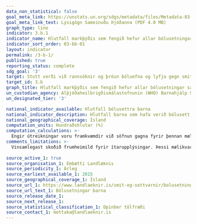 ```yaml
---
data_non_statistical: false
goal_meta_link: https://unstats.un.org/sdgs/metadata/files/Metadata-03-0b-01.pdf
goal_meta_link_text: Lýsigögn Sameinuðu Þjóðanna (PDF 4.0 MB)
graph_type: line
indicator: 3.b.1
indicator_name: Hlutfall markþýðis sem fengið hefur allar bólusetningar samkvæmt viðkomandi landsáætlun.
indicator_sort_order: 03-bb-01
layout: indicator
permalink: /3-b-1/
published: true
reporting_status: complete
sdg_goal: '3'
target: Stutt verði við rannsóknir og þróun bóluefna og lyfja gegn smitsjúkdómum og öðrum sjúkdómum sem herja einkum á fólk í þróunarlöndum, aðgengi verði veitt að nauðsynlegum lyfjum og bóluefnum á viðráðanlegu verði samkvæmt Dohayfirlýsingunni um TRIPS-samninginn og lýðheilsu sem staðfestir rétt þróunarlanda til þess að nýta sér til fulls ákvæði samningsins um hugverkarétt í viðskiptum í því skyni að vernda lýðheilsu og einkum og sér í lagi aðgengi allra að lyfjum. 
target_id: 3.b
graph_title: Hlutfall markþýðis sem fengið hefur allar bólusetningar samkvæmt viðkomandi landsáætlun.
un_custodian_agency: Alþjóðaheilbrigðismálastofnunin (WHO) Barnahjálp Sameinuðu Þjóðanna (UNICEF)
un_designated_tier: '3'

national_indicator_available: Hlutfall bólusettra barna
national_indicator_description: Hlutfall barna sem hafa verið bólusett, eftir fæðingarári og tegund bólusetningar.
national_geographical_coverage: Ísland
computation_units: Hundraðshlutar (%)
computation_calculations: >-
  Engir útreikningar voru framkvæmdir við söfnun gagna fyrir þennan mælikvarða, þar sem viðeigandi gögn lágu þegar fyrir. Fyrir innsýn í aðferðarfræði gagnasöfnunar er vísað í frumheimild. 
comments_limitations: >-
  Vinsamlegast skoðið frumheimild fyrir ítarupplýsingar. Þessi mælikvarði er notaður sem nálgun á heimsmarkmiðamælikvarða Sameinuðu Þjóðanna. Þar sem því má við komast er unnið að því að finna eða þróa íslensk gögn til að uppfylla forskrift Sameinuðu Þjóðanna. Þessi mælikvarði var fundinn í samstarfi við sérfræðinga á þessu sviði.
  
source_active_1: true
source_organisation_1: Embætti Landlæknis
source_periodicity_1: Árleg
source_earliest_available_1: 2015
source_geographical_coverage_1: Ísland 
source_url_1: https://www.landlaeknir.is/smit-og-sottvarnir/bolusetningar/bolusetningar-barna/
source_url_text_1: Bólusetningar barna
source_release_date_1: 
source_next_release_1: 
source_statistical_classification_1: Opinber tölfræði
source_contact_1: mottaka@landlaeknir.is
---
```

